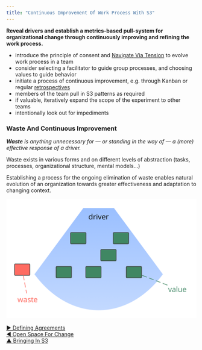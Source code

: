 ```yaml
---
title: "Continuous Improvement Of Work Process With S3"
---
```



**Reveal drivers and establish a metrics-based pull-system for organizational change through continuously improving and refining the work process.**

-   introduce the principle of consent and [Navigate Via Tension](navigate-via-tension.html) to evolve work process in a team
-   consider selecting a facilitator to guide group processes, and choosing values to guide behavior
-   initiate a process of continuous improvement, e.g. through Kanban or regular [retrospectives](retrospective.html)
-   members of the team pull in S3 patterns as required
-   if valuable, iteratively expand the scope of the experiment to other teams
-   intentionally look out for impediments  

### Waste And Continuous Improvement

_**Waste** is anything unnecessary for — or standing in the way of — a (more) effective response of a driver._

Waste exists in various forms and on different levels of abstraction (tasks, processes, organizational structure, mental models...)

Establishing a process for the ongoing elimination of waste enables natural evolution of an organization towards greater effectiveness and adaptation to changing context.

![Drivers, value and waste](img/workflow-and-value/drivers-value-waste.png)


[&#9654; Defining Agreements](defining-agreements.html)<br/>[&#9664; Open Space For Change](open-space-for-change.html)<br/>[&#9650; Bringing In S3](bringing-in-s3.html)

